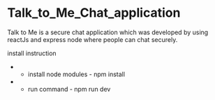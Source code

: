 # Talk_to_Me_Chat_application
Talk to Me is a secure chat application which was developed by using reactJs and express node where people can chat securely.

install instruction 

 - - install node modules -  npm install
 - - run command -  npm run dev



